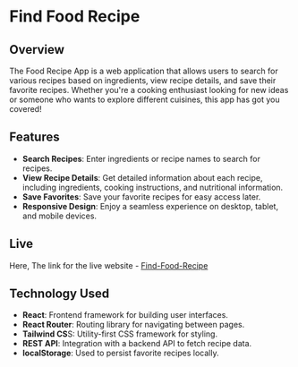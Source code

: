 
# Find Food Recipe

## Overview 

The Food Recipe App is a web application that allows users to search for various recipes based on ingredients, view recipe details, and save their favorite recipes. Whether you're a cooking enthusiast looking for new ideas or someone who wants to explore different cuisines, this app has got you covered!

## Features

* **Search Recipes**: Enter ingredients or recipe names to search for recipes.
* **View Recipe Details**: Get detailed information about each recipe, including ingredients, cooking instructions, and nutritional information.
* **Save Favorites**: Save your favorite recipes for easy access later.
* **Responsive Design**: Enjoy a seamless experience on desktop, tablet, and mobile devices.

## Live

Here, The link for the live website - [Find-Food-Recipe](https://find-food-recipes.netlify.app)

## Technology Used
* **React**: Frontend framework for building user interfaces.
* **React Router**: Routing library for navigating between pages.
* **Tailwind CS**S: Utility-first CSS framework for styling.
* **REST API**: Integration with a backend API to fetch recipe data.
* **localStorage**: Used to persist favorite recipes locally.
